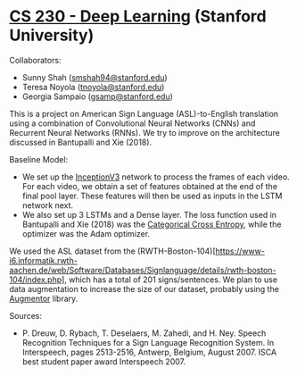 # [CS 230 - Deep Learning](https://cs230.stanford.edu/) (Stanford University)
Collaborators:
- Sunny Shah (smshah94@stanford.edu)
- Teresa Noyola (tnoyola@stanford.edu)
- Georgia Sampaio (gsamp@stanford.edu)

This is a project on American Sign Language (ASL)-to-English translation using a combination of Convolutional Neural Networks (CNNs) and Recurrent Neural Networks (RNNs). We try to improve on the architecture discussed in Bantupalli and Xie (2018). 

Baseline Model:
- We set up the [InceptionV3](https://arxiv.org/abs/1512.00567) network to process the frames of each video. For each video, we obtain a set of features obtained at the end of the final pool layer. These features will then be used as inputs in the LSTM network next.
- We also set up 3 LSTMs and a Dense layer. The loss function used in Bantupalli and Xie (2018) was the [Categorical Cross Entropy](https://www.tensorflow.org/api_docs/python/tf/keras/losses/CategoricalCrossentropy), while the optimizer was the Adam optimizer.

We used the ASL dataset from the (RWTH-Boston-104)[https://www-i6.informatik.rwth-aachen.de/web/Software/Databases/Signlanguage/details/rwth-boston-104/index.php], which has a total of 201 signs/sentences. We plan to use data augmentation to increase the size of our dataset, probably using the [Augmentor](https://augmentor.readthedocs.io/en/master/) library.



Sources:
- P. Dreuw, D. Rybach, T. Deselaers, M. Zahedi, and H. Ney. Speech Recognition Techniques for a Sign Language Recognition System. In Interspeech, pages 2513-2516, Antwerp, Belgium, August 2007. ISCA best student paper award Interspeech 2007.
